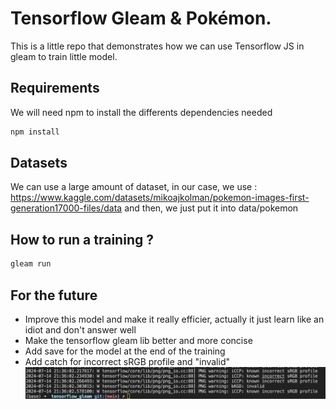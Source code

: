 # Tensorflow Gleam & Pokémon.

This is a little repo that demonstrates how we can use Tensorflow JS in gleam to train little model.

## Requirements

We will need npm to install the differents dependencies needed
```sh
npm install
```

## Datasets 

We can use a large amount of dataset, in our case, we use : 
https://www.kaggle.com/datasets/mikoajkolman/pokemon-images-first-generation17000-files/data
and then, we just put it into data/pokemon

## How to run a training ?
```sh
gleam run
```

## For the future

- Improve this model and make it really efficier, actually it just learn like an idiot and don't answer well
- Make the tensorflow gleam lib better and more concise
- Add save for the model at the end of the training
- Add catch for incorrect sRGB profile and "invalid"
![alt text](image.png)
